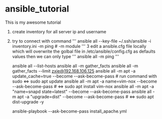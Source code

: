# ansible_tutorial
This is my awesome tutorial

1. create inventory for all server ip and username
2. try to connect with command 
''' 
    ansible all --key-file ~/.ssh/ansible -i inventory.ini -m ping  # -m module
'''
3 edit a ansible.cfg file locally which will overwrite the golbal file in /etc/ansible/config.cfg as defaults values then we can only type
'''
    ansible all -m ping
'''

    ansible all --list-hosts
    ansible all -m gather_facts
    ansible all -m gather_facts --limit zxie@192.168.106.125
    ansible all -m apt -a update_cache=true --become --ask-become-pass # run command with sudo  <=> sudo apt update
    ansible all -m apt -a name=vim-nox --become --ask-become-pass # <=> sudo apt install vim-nox
    ansible all -m apt -a "name=snapd state=latest" --become --ask-become-pass
    ansible all -m apt -a "upgrade=dist" --become --ask-become-pass # <=> sudo apt dist-upgrade -y


    ansible-playbook --ask-become-pass install_apache.yml
    
